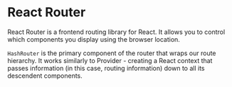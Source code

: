 # React Router

React Router is a frontend routing library for React. It allows you to control which components you display using the browser location.

`HashRouter` is the primary component of the router that wraps our route hierarchy. It works similarly to Provider - creating a React context that passes information (in this case, routing information) down to all its descendent components.
